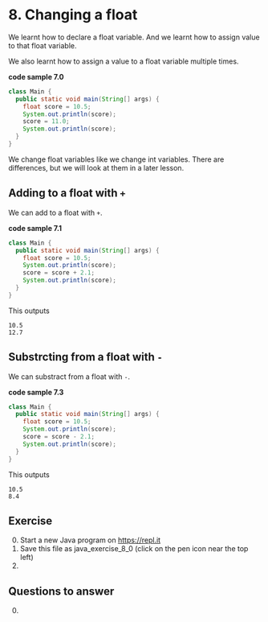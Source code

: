 # 8. Changing a float

We learnt how to declare a float variable. And we learnt how to assign value to that float variable.

We also learnt how to assign a value to a float variable multiple times.

**code sample 7.0**
```java
class Main {
  public static void main(String[] args) {
    float score = 10.5;
    System.out.println(score);
    score = 11.0;
    System.out.println(score);
  }
}
```

We change float variables like we change int variables. There are differences, but we will look at them in a later lesson.

## Adding to a float with `+`

We can add to a float with `+`.

**code sample 7.1**
```java
class Main {
  public static void main(String[] args) {
    float score = 10.5;
    System.out.println(score);
    score = score + 2.1;
    System.out.println(score);
  }
}
```

This outputs 

```
10.5
12.7
```

## Substrcting from a float with `-`

We can substract from a float with `-`.

**code sample 7.3**
```java
class Main {
  public static void main(String[] args) {
    float score = 10.5;
    System.out.println(score);
    score = score - 2.1;
    System.out.println(score);
  }
}
```

This outputs 

```
10.5
8.4
```

## Exercise

0. Start a new Java program on https://repl.it
0. Save this file as java_exercise_8_0 (click on the pen icon near the top left)
0. 

## Questions to answer

0. 
